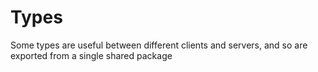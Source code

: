 # Types

Some types are useful between different clients and servers, and so are exported from a single shared package
